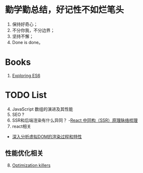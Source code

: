 # 勤学勤总结，好记性不如烂笔头
1. 保持好奇心；
2. 不分你我，不分边界；
3. 坚持不懈；
4. Done is done。


# Books
1. [Exploring ES6](http://exploringjs.com/es6/)

# TODO List
4. JavaScript 数组的演进及其性能
5. SEO ?
6. SSR和后端渲染有什么异同？
-[React 中同构（SSR）原理脉络梳理](https://www.yuque.com/es2049/blog/zy0eq0)
7. react相关
- [深入分析虚拟DOM的渲染过程和特性](https://mp.weixin.qq.com/s/VlDl9r0w2CIg0KWiQXChxQ)
## 性能优化相关
8. [Optimization killers](https://github.com/petkaantonov/bluebird/wiki/Optimization-killers#32-leaking-arguments)
